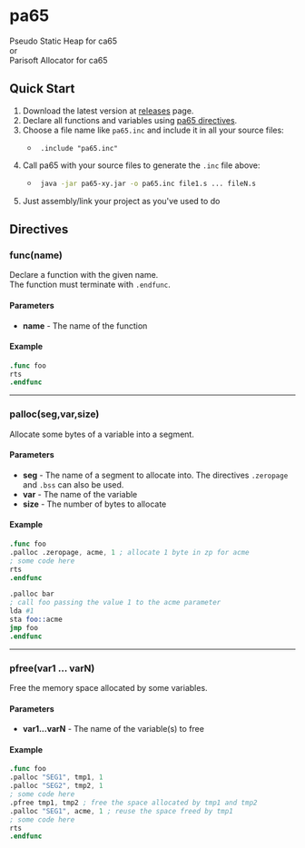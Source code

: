 # pa65
Pseudo Static Heap for ca65<br>
or<br>
Parisoft Allocator for ca65<br>

## Quick Start
1. Download the latest version at [releases](https://github.com/Parisoft/pa65/releases) page.
1. Declare all functions and variables using [pa65 directives](#directives).
1. Choose a file name like `pa65.inc` and include it in all your source files:
   - ```assembly
      .include "pa65.inc"
      ```
1. Call pa65 with your source files to generate the `.inc` file above:
   - ```bash
      java -jar pa65-xy.jar -o pa65.inc file1.s ... fileN.s
      ```
1. Just assembly/link your project as you've used to do

## Directives

### func(name)
Declare a function with the given name.<br>
The function must terminate with `.endfunc`.
#### Parameters
* **name** - The name of the function
#### Example
```s
.func foo
rts
.endfunc
```
___

### palloc(seg,var,size)
Allocate some bytes of a variable into a segment.
#### Parameters
* **seg** - The name of a segment to allocate into. The directives `.zeropage` and `.bss` can also be used. 
* **var** - The name of the variable
* **size** - The number of bytes to allocate
#### Example
```s
.func foo
.palloc .zeropage, acme, 1 ; allocate 1 byte in zp for acme
; some code here
rts
.endfunc

.palloc bar
; call foo passing the value 1 to the acme parameter
lda #1
sta foo::acme
jmp foo
.endfunc
```
___

### pfree(var1 ... varN)
Free the memory space allocated by some variables.
#### Parameters
* **var1...varN** - The name of the variable(s) to free
#### Example
```s
.func foo
.palloc "SEG1", tmp1, 1
.palloc "SEG2", tmp2, 1
; some code here
.pfree tmp1, tmp2 ; free the space allocated by tmp1 and tmp2
.palloc "SEG1", acme, 1 ; reuse the space freed by tmp1
; some code here
rts
.endfunc
```
